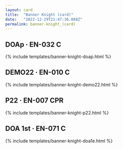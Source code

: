 ```yaml
---
layout: card
title:  "Banner Knight (card)"
date:   "2022-12-29T21:47:36.088Z"
permalink: banner-knight_(card)
---
```


## DOAp &middot; EN-032 C

{% include templates/banner-knight-doap.html %}


## DEMO22 &middot; EN-010 C

{% include templates/banner-knight-demo22.html %}


## P22 &middot; EN-007 CPR

{% include templates/banner-knight-p22.html %}


## DOA 1st &middot; EN-071 C

{% include templates/banner-knight-doa1e.html %}
